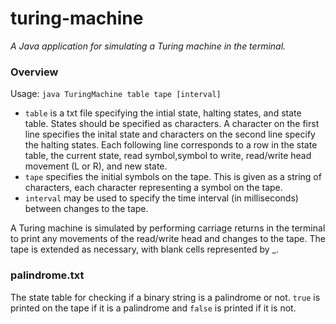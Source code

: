 # turing-machine
*A Java application for simulating a Turing machine in the terminal.*

### Overview

Usage: `java TuringMachine table tape [interval]`

* `table` is a txt file specifying the intial state, halting states, and state table. States should be specified as characters. A character on the first line specifies the inital state and characters on the second line specify the halting states. Each following line corresponds to a row in the state table, the current state, read symbol,symbol to write, read/write head movement (L or R), and new state.
* `tape` specifies the initial symbols on the tape. This is given as a string of characters, each character representing a symbol on the tape.
* `interval` may be used to specify the time interval (in milliseconds) between changes to the tape.

A Turing machine is simulated by performing carriage returns in the terminal to print any movements of the read/write head and changes to the tape. The tape is extended as necessary, with blank cells represented by _.

### palindrome.txt

The state table for checking if a binary string is a palindrome or not. `true` is printed on the tape if it is a palindrome and `false` is printed if it is not.
